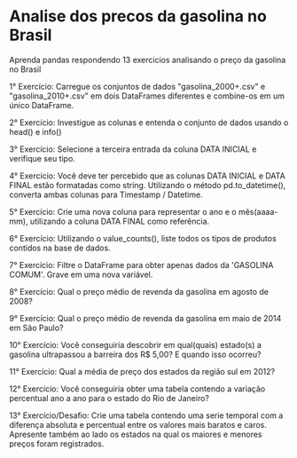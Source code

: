 # Analise dos precos da gasolina no Brasil
Aprenda pandas respondendo 13 exercicios analisando o preço da gasolina no Brasil 

1° Exercício: Carregue os conjuntos de dados "gasolina_2000+.csv" e "gasolina_2010+.csv" em dois DataFrames diferentes e combine-os em um único DataFrame.

2° Exercício: Investigue as colunas e entenda o conjunto de dados usando o head() e info()

3° Exercício: Selecione a terceira entrada da coluna DATA INICIAL e verifique seu tipo.

4° Exercício: Você deve ter percebido que as colunas DATA INICIAL e DATA FINAL estão formatadas como string. Utilizando o método pd.to_datetime(), converta ambas colunas para Timestamp / Datetime.

5° Exercício: Crie uma nova coluna para representar o ano e o mês(aaaa-mm), utilizando a coluna DATA FINAL como referência.

6° Exercício: Utilizando o value_counts(), liste todos os tipos de produtos contidos na base de dados.

7° Exercício: Filtre o DataFrame para obter apenas dados da 'GASOLINA COMUM'. Grave em uma nova variável.

8° Exercício: Qual o preço médio de revenda da gasolina em agosto de 2008?

9° Exercício: Qual o preço médio de revenda da gasolina em maio de 2014 em São Paulo?

10° Exercício: Você conseguiria descobrir em qual(quais) estado(s) a gasolina ultrapassou a barreira dos R$ 5,00? E quando isso ocorreu?

11° Exercício: Qual a média de preço dos estados da região sul em 2012?

12° Exercício: Você conseguiria obter uma tabela contendo a variação percentual ano a ano para o estado do Rio de Janeiro?

13° Exercício/Desafio: Crie uma tabela contendo uma serie temporal com a diferença absoluta e percentual entre os valores mais baratos e caros. Apresente também ao lado os estados na qual os maiores e menores preços foram registrados.
